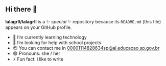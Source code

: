 ## Hi there 👋

**lalagrll/lalagrll** is a ✨ _special_ ✨ repository because its `README.md` (this file) appears on your GitHub profile.

- 🌱 I’m currently learning technology
- 🤔 I’m looking for help with school projects
- 😉 You can contact me in 00001114828634sp@al.educacao.sp.gov.br
- 😄 Pronouns: she / her
- ⚡ Fun fact: i like to write
